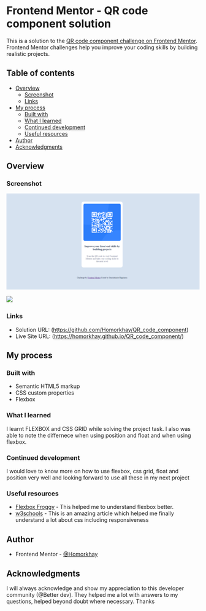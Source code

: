 # Frontend Mentor - QR code component solution

This is a solution to the [QR code component challenge on Frontend Mentor](https://www.frontendmentor.io/challenges/qr-code-component-iux_sIO_H). Frontend Mentor challenges help you improve your coding skills by building realistic projects. 

## Table of contents

- [Overview](#overview)
  - [Screenshot](#screenshot)
  - [Links](#links)
- [My process](#my-process)
  - [Built with](#built-with)
  - [What I learned](#what-i-learned)
  - [Continued development](#continued-development)
  - [Useful resources](#useful-resources)
- [Author](#author)
- [Acknowledgments](#acknowledgments)


## Overview

### Screenshot

![](screenshot_solution.png)

![](mobile_solution.jpeg)


### Links

- Solution URL:  (https://github.com/Homorkhay/QR_code_component)
- Live Site URL: (https://homorkhay.github.io/QR_code_component/)

## My process

### Built with

- Semantic HTML5 markup
- CSS custom properties
- Flexbox

### What I learned

I learnt FLEXBOX and CSS GRID while solving the project task. I also was able to note the differnece when using position and float and when using flexbox.  

### Continued development
I would love to know more on how to use flexbox, css grid, float and position very well and looking forward to use all these in my next project

### Useful resources

- [Flexbox Froggy](https://www.flexboxfroggy.com) - This helped me to understand flexbox better. 
- [w3schools](https://www.w3schools.com) - This is an amazing article which helped me finally understand a lot about css including responsiveness


## Author

- Frontend Mentor - [@Homorkhay](https://www.frontendmentor.io/profile/Homorkhay)


## Acknowledgments

I will always acknowledge and show my appreciation to this developer community (@Better dev). They helped me a lot with answers to my questions, helped beyond doubt where necessary. Thanks
